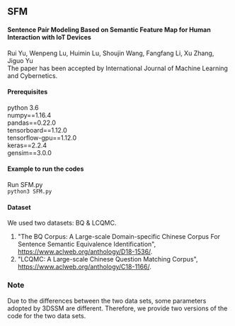 ## SFM

#### Sentence Pair Modeling Based on Semantic Feature Map for Human Interaction with IoT Devices
Rui Yu, Wenpeng Lu, Huimin Lu, Shoujin Wang, Fangfang Li, Xu Zhang, Jiguo Yu  
The paper has been accepted by International Journal of Machine Learning and Cybernetics.

#### Prerequisites
python 3.6  
numpy==1.16.4  
pandas==0.22.0  
tensorboard==1.12.0  
tensorflow-gpu==1.12.0  
keras==2.2.4  
gensim==3.0.0  

#### Example to run the codes
Run SFM.py  
`python3 SFM.py`  

#### Dataset
We used two datasets: BQ & LCQMC.  
1. "The BQ Corpus: A Large-scale Domain-specific Chinese Corpus For Sentence Semantic Equivalence Identification", https://www.aclweb.org/anthology/D18-1536/.  
2. "LCQMC: A Large-scale Chinese Question Matching Corpus", https://www.aclweb.org/anthology/C18-1166/.

### Note
Due to the differences between the two data sets, some parameters adopted by 3DSSM are different. Therefore, we provide two versions of the code for the two data sets.
